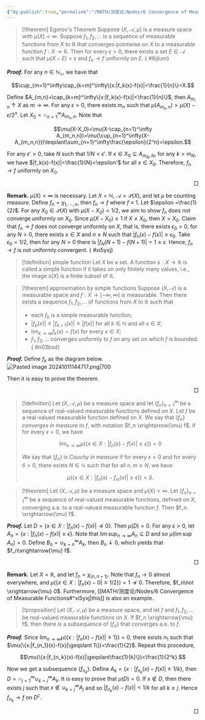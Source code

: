 ```yaml
---
{"dg-publish":true,"permalink":"/MATH/测度论/Nodes/6 Convergence of Measurable Functions/","dgPassFrontmatter":true}
---
```




> [!theorem] Egorov's Theorem 
> Suppose $(X, \mathcal{A}, \mu)$ is a measure space with $\mu(X)<\infty$. Suppose $f_1, f_2, \ldots$ is a sequence of measurable functions from $X$ to $\mathbb{R}$ that converges pointwise on $X$ to a measurable function $f: X \rightarrow \mathbb{R}$. Then for every $\epsilon>0$, there exists a set $E \in \mathcal{A}$ such that $\mu(X-E)<\epsilon$ and $f_n \rightarrow f$ uniformly on $E$.
{ #6ijlum}


**_Proof._**
For any $n\in \mathbb{N}_{+}$, we have that 

$$\cup_{m=1}^\infty\cap_{k=m}^\infty\{x:|f_k(x)-f(x)|<\frac{1}{n}\}=X.$$

Define $A_{m,n}=\cap_{k=m}^\infty\{x:|f_k(x)-f(x)|<\frac{1}{n}\}$, then $A_{m,n}\uparrow X$ as $m\to\infty$. For any $\epsilon>0$, there exists $m_n$ such that $\mu(A_{m_n,n})>\mu(X)-{\epsilon}/{2^n}$. Let $X_0=\cap_{n=1}^\infty A_{m_n,n}$. Note that

$$\mu(X-X_0)=\mu(X-\cap_{n=1}^\infty A_{m_n,n})=\mu(\cup_{n=1}^\infty(X-A_{m_n,n}))\leqslant\sum_{n=1}^\infty\frac{\epsilon}{2^n}=\epsilon.$$

For any $\epsilon'>0$, take $N$ such that $1/N<\epsilon'$. If $x\in X_0\subseteq A_{m_N,N}$, for any $k>m_N$, we have $|f_k(x)-f(x)|<\frac{1}{N}<\epsilon'$ for all $x\in X_0$. Therefore, $f_n\to f$ uniformly on $X_0$.
<p align="right">□</p>


**Remark.** $\mu(X)<\infty$ is necessary. Let $X=\mathbb{N}$, $\mathcal{A}=\mathcal{P}(X)$, and let $\mu$ be counting measure. Define $f_n=\chi_{1,\cdots,n}$, then $f_n\to f$ where $f\equiv 1$. Let $\epsilon =\frac{1}{2}$. For any $X_0\in \mathcal{P}(X)$ with $\mu(X-X_0)<1/2$, we aim to show $f_n$ does not converge uniformly on $X_0$. Since $\mu(X-X_0)\geqslant 1$ if $X\neq X_0$, then $X=X_0$. Claim that $f_n\to f$ does not converge uniformly on $X$, that is, there exists $\epsilon_0>0$, for any $N>0$, there exists $x\in X$ and $n\geqslant N$ such that $|f_n(x)-f(x)|\geqslant\epsilon_0$. Take $\epsilon_0=1/2$, then for any $N>0$ there is $|f_N(N+1)-f(N+1)|=1\geqslant\epsilon$. Hence, $f_n\to f$ is not uniformly convergent. 
{ #xi5yxj}


> [!definition] simple function
> Let $X$ be a set. A function $s: X \rightarrow \mathbb{R}$ is called a simple function if it takes on only finitely many values, i.e., the image $s(X)$ is a finite subset of $\mathbb{R}$.

> [!theorem] approximation by simple functions
> Suppose $(X, \mathcal{A})$ is a measurable space and $f: X \rightarrow[-\infty, \infty]$ is measurable. Then there exists a sequence $f_1, f_2, \ldots$ of functions from $X$ to $\mathbb{R}$ such that
> - each $f_k$ is a simple measurable function;
> - $\left|f_k(x)\right| \leq\left|f_{k+1}(x)\right| \leq|f(x)|$ for all $k \in \mathbb{N}$ and all $x \in X$;
> - $\lim _{k \rightarrow \infty} f_k(x)=f(x)$ for every $x \in X$;
> - $f_1, f_2, \ldots$ converges uniformly to $f$ on any set on which $f$ is bounded.
{ #n03bsd}


**_Proof._**
Define $f_k$ as the diagram below.![Pasted image 20241011144717.png|700](/img/user/%E9%99%84%E4%BB%B6/Pasted%20image%2020241011144717.png)

Then it is easy to prove the theorem. 
<p align="right">□</p>


> [!definition]
> Let $(X, \mathcal{A}, \mu)$ be a measure space and let $\left\{f_n\right\}_{n=1}^{\infty}$ be a sequence of real-valued measurable functions defined on $X$. Let $f$ be a real-valued measurable function defined on $X$. We say that $\left\{f_n\right\}$ *converges in measure* to $f$, with notation $f_n \xrightarrow{\mu} f$, if for every $\epsilon>0$, we have
> 
> $$
> \lim _{n \rightarrow \infty} \mu\left(\left\{x \in X:\left|f_n(x)-f(x)\right| \geq \epsilon\right\}\right)=0
> $$
> 
> We say that $\left\{f_n\right\}$ is *Cauchy in measure* if for every $\epsilon>0$ and for every $\delta>0$, there exists $N \in \mathbb{N}$ such that for all $n, m \geq N$, we have
> 
> $$
> \mu\left(\left\{x \in X:\left|f_n(x)-f_m(x)\right| \geq \epsilon\right\}\right)<\delta .
> $$


> [!theorem]
> Let $(X, \mathcal{A}, \mu)$ be a measure space and $\mu(X)<\infty$. Let $\left\{f_n\right\}_{n=1}^{\infty}$ be a sequence of real-valued measurable functions, defined on $X$, converging a.e. to a real-valued measurable function $f$. Then $f_n \xrightarrow{\mu} f$.

**_Proof._**
Let $D=\{x\in X:|f_n(x)-f(x)|\not\to 0\}$. Then $\mu(D)=0$. For any $\epsilon>0$, let $A_n=\{x:|f_n(x)-f(x)|\geqslant\epsilon\}$. Note that $\lim\sup_{n\to\infty}A_n\subseteq D$ and so $\mu(\lim\sup A_n)=0$. Define $B_n=\cup_{k=n}^\infty A_k$, then $B_n\downarrow 0$, which yields that $f_n\xrightarrow{\mu} f$.
<p align="right">□</p>


**Remark.** Let $X=\mathbb{R}$, and let $f_n=\chi_{(n,n+1)}$. Note that $f_n\to 0$ almost everywhere, and $\mu(\{x\in X:|f_{n}(x)-0|\geqslant 1/2\})=1\not\to 0$. Therefore, $f_n\not \xrightarrow{\mu} 0$. Furthermore, [[MATH/测度论/Nodes/6 Convergence of Measurable Functions#^xi5yxj\|this]] is also an example.


> [!proposition]
> Let $(X, \mathcal{A}, \mu)$ be a measure space, and let $f$ and $f_1, f_2, \ldots$ be real-valued measurable functions on $X$. If $f_n \xrightarrow{\mu} f$, then there is a subsequence of $\left\{f_n\right\}$ that converges a.e. to $f$.

**_Proof._**
Since $\lim_{n\to\infty}\mu(\{x:|f_n(x)-f(x)|\geqslant 1\})=0$, there exists $n_1$ such that $\mu(\{x:|f_{n_1}(x)-f(x)|\geqslant 1\})<\frac{1}{2}$. Repeat this procedure, 

$$\mu(\{x:|f_{n_k}(x)-f(x)|\geqslant\frac{1}{k}\})<\frac{1}{2^k}.$$

Now we get a subsequence $\{f_{n_k}\}$. Define $A_k=\{x:|f_{n_k}(x)-f(x)|\geqslant 1/k\}$, then $D=\cap_{j=1}^\infty\cup_{k=j}^\infty A_k$. It is easy to prove that $\mu(D)=0$. If $x\not\in D$, then there exists $j$ such that $x\not\in \cup_{k=j}^\infty A_j$ and so $|f_{n_k}(x)-f(x)|<1/k$ for all $k\geqslant j$. Hence $f_{n_k}\to f$ on $D^c$. 
<p align="right">□</p>
